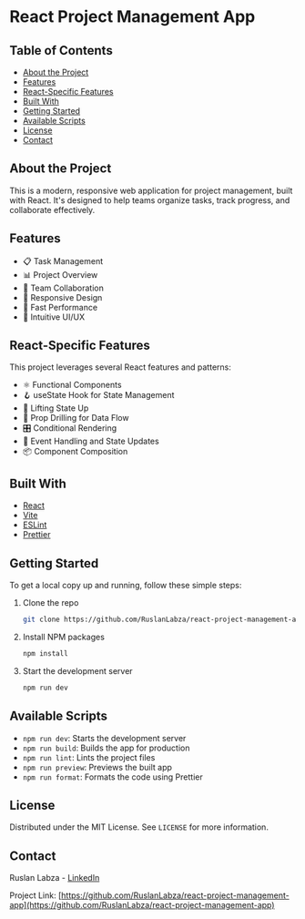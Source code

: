 # React Project Management App

## Table of Contents
- [About the Project](#about-the-project)
- [Features](#features)
- [React-Specific Features](#react-specific-features)
- [Built With](#built-with)
- [Getting Started](#getting-started)
- [Available Scripts](#available-scripts)
- [License](#license)
- [Contact](#contact)

## About the Project

This is a modern, responsive web application for project management, built with React. It's designed to help teams organize tasks, track progress, and collaborate effectively.

## Features

- 📋 Task Management
- 📊 Project Overview
- 👥 Team Collaboration
- 📱 Responsive Design
- 🚀 Fast Performance
- 🎨 Intuitive UI/UX

## React-Specific Features

This project leverages several React features and patterns:

- ⚛️ Functional Components
- 🪝 useState Hook for State Management
- 🔄 Lifting State Up
- 🧩 Prop Drilling for Data Flow
- 🎛️ Conditional Rendering
- 🔧 Event Handling and State Updates
- 📦 Component Composition

## Built With

- [React](https://reactjs.org/)
- [Vite](https://vitejs.dev/)
- [ESLint](https://eslint.org/)
- [Prettier](https://prettier.io/)

## Getting Started

To get a local copy up and running, follow these simple steps:

1. Clone the repo
   ```sh
   git clone https://github.com/RuslanLabza/react-project-management-app.git
   ```
2. Install NPM packages
   ```sh
   npm install
   ```
3. Start the development server
   ```sh
   npm run dev
   ```

## Available Scripts

- `npm run dev`: Starts the development server
- `npm run build`: Builds the app for production
- `npm run lint`: Lints the project files
- `npm run preview`: Previews the built app
- `npm run format`: Formats the code using Prettier

## License

Distributed under the MIT License. See `LICENSE` for more information.

## Contact

Ruslan Labza - [LinkedIn](https://www.linkedin.com/in/ruslanlabza)

Project Link: [https://github.com/RuslanLabza/react-project-management-app](https://github.com/RuslanLabza/react-project-management-app)
